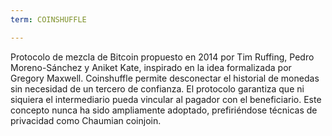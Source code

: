 ```yaml
---
term: COINSHUFFLE

---
```

Protocolo de mezcla de Bitcoin propuesto en 2014 por Tim Ruffing, Pedro Moreno-Sánchez y Aniket Kate, inspirado en la idea formalizada por Gregory Maxwell. Coinshuffle permite desconectar el historial de monedas sin necesidad de un tercero de confianza. El protocolo garantiza que ni siquiera el intermediario pueda vincular al pagador con el beneficiario. Este concepto nunca ha sido ampliamente adoptado, prefiriéndose técnicas de privacidad como Chaumian coinjoin.